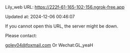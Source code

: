 Lily_web URL: https://222f-61-165-102-156.ngrok-free.app

Updated at: 2024-12-06 00:46:07

If you cannot open this URL, the server might be down.

Please contact: 

goley04@foxmail.com Or Wechat:GL_yeaH